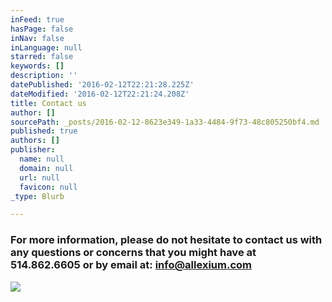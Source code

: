 ```yaml
---
inFeed: true
hasPage: false
inNav: false
inLanguage: null
starred: false
keywords: []
description: ''
datePublished: '2016-02-12T22:21:28.225Z'
dateModified: '2016-02-12T22:21:24.208Z'
title: Contact us
author: []
sourcePath: _posts/2016-02-12-8623e349-1a33-4484-9f73-48c805250bf4.md
published: true
authors: []
publisher:
  name: null
  domain: null
  url: null
  favicon: null
_type: Blurb

---
```

### For more information, please do not hesitate to contact us with any questions or concerns that you might have at 514.862.6605 or by email at: info@allexium.com
![](https://the-grid-user-content.s3-us-west-2.amazonaws.com/662e8260-249a-400c-a3c8-95d0b88f9757.png)